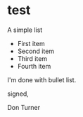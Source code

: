 # test

A simple list
  - First item
  - Second item
  - Third item
  - Fourth item
  
I'm done with bullet list.


signed,

Don Turner